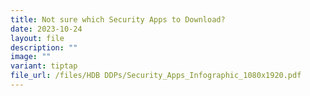 ```yaml
---
title: Not sure which Security Apps to Download?
date: 2023-10-24
layout: file
description: ""
image: ""
variant: tiptap
file_url: /files/HDB DDPs/Security_Apps_Infographic_1080x1920.pdf
---
```

